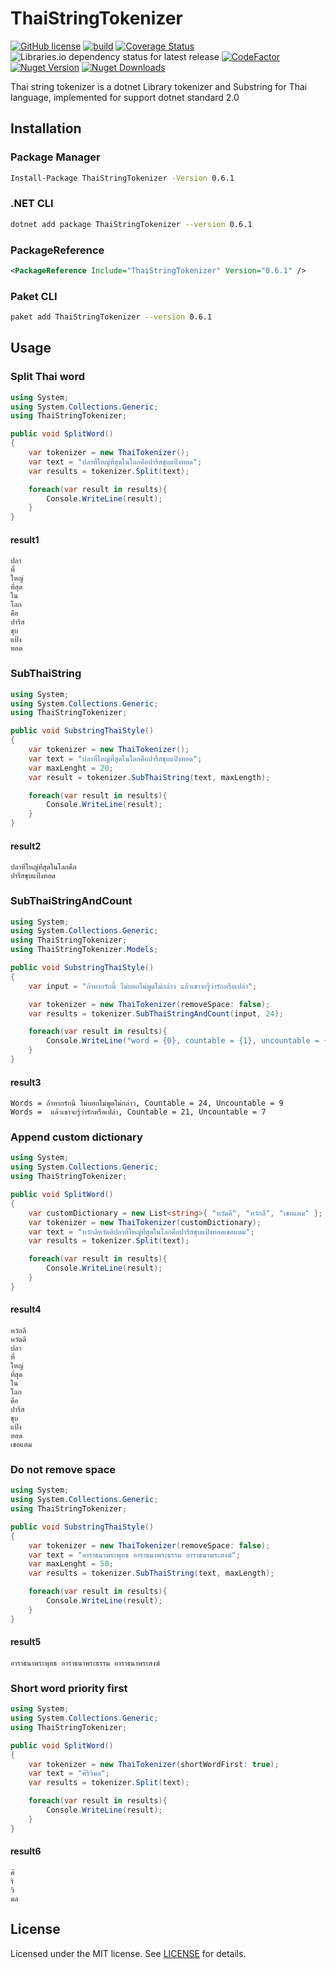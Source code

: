 # ThaiStringTokenizer

[![GitHub license](https://img.shields.io/badge/license-MIT-blue.svg)](https://github.com/chaiwatmat/ThaiStringTokenizer/blob/master/LICENSE)
[![build](https://github.com/chaiwatmat/ThaiStringTokenizer/workflows/build/badge.svg?branch=master)](https://github.com/chaiwatmat/ThaiStringTokenizer/workflows/build/badge.svg?branch=master)
[![Coverage Status](https://coveralls.io/repos/github/chaiwatmat/ThaiStringTokenizer/badge.svg)](https://coveralls.io/github/chaiwatmat/ThaiStringTokenizer)
![Libraries.io dependency status for latest release](https://img.shields.io/librariesio/release/nuget/thaistringtokenizer)
[![CodeFactor](https://www.codefactor.io/repository/github/chaiwatmat/thaistringtokenizer/badge)](https://www.codefactor.io/repository/github/chaiwatmat/thaistringtokenizer)
[![Nuget Version](https://img.shields.io/nuget/v/ThaiStringTokenizer.svg)](https://www.nuget.org/packages/ThaiStringTokenizer)
[![Nuget Downloads](https://img.shields.io/nuget/dt/ThaiStringTokenizer.svg)](https://www.nuget.org/packages/ThaiStringTokenizer)

Thai string tokenizer is a dotnet Library tokenizer and Substring for Thai language, implemented for support dotnet standard 2.0

## Installation

### Package Manager

```bat
Install-Package ThaiStringTokenizer -Version 0.6.1
```

### .NET CLI

```sh
dotnet add package ThaiStringTokenizer --version 0.6.1
```

### PackageReference

```xml
<PackageReference Include="ThaiStringTokenizer" Version="0.6.1" />
```

### Paket CLI

```sh
paket add ThaiStringTokenizer --version 0.6.1
```

## Usage

### Split Thai word

```cs
using System;
using System.Collections.Generic;
using ThaiStringTokenizer;

public void SplitWord()
{
    var tokenizer = new ThaiTokenizer();
    var text = "ปลาที่ใหญ่ที่สุดในโลกคือปารีสชุบแป้งทอด";
    var results = tokenizer.Split(text);

    foreach(var result in results){
        Console.WriteLine(result);
    }
}
```

#### result1

```text
ปลา
ที่
ใหญ่
ที่สุด
ใน
โลก
คือ
ปารีส
ชุบ
แป้ง
ทอด
```

### SubThaiString

```cs
using System;
using System.Collections.Generic;
using ThaiStringTokenizer;

public void SubstringThaiStyle()
{
    var tokenizer = new ThaiTokenizer();
    var text = "ปลาที่ใหญ่ที่สุดในโลกคือปารีสชุบแป้งทอด";
    var maxLenght = 20;
    var result = tokenizer.SubThaiString(text, maxLength);

    foreach(var result in results){
        Console.WriteLine(result);
    }
}
```

#### result2

```text
ปลาที่ใหญ่ที่สุดในโลกคือ
ปารีสชุบแป้งทอด
```

### SubThaiStringAndCount

```cs
using System;
using System.Collections.Generic;
using ThaiStringTokenizer;
using ThaiStringTokenizer.Models;

public void SubstringThaiStyle()
{
    var input = "ถ้าหากรักนี้ ไม่บอกไม่พูดไม่กล่าว แล้วเขาจะรู้ว่ารักหรือเปล่า";

    var tokenizer = new ThaiTokenizer(removeSpace: false);
    var results = tokenizer.SubThaiStringAndCount(input, 24);

    foreach(var result in results){
        Console.WriteLine("word = {0}, countable = {1}, uncountable = {2}", result.Words, result.Countable, result.Uncountable);
    }
}
```

#### result3

```text
Words = ถ้าหากรักนี้ ไม่บอกไม่พูดไม่กล่าว, Countable = 24, Uncountable = 9
Words =  แล้วเขาจะรู้ว่ารักหรือเปล่า, Countable = 21, Uncountable = 7
```

### Append custom dictionary

```cs
using System;
using System.Collections.Generic;
using ThaiStringTokenizer;

public void SplitWord()
{
    var customDictionary = new List<string>{ "หวัดดี", "หวักลี", "เชอแตม" };
    var tokenizer = new ThaiTokenizer(customDictionary);
    var text = "หวักลีหวัดดีปลาที่ใหญ่ที่สุดในโลกคือปารีสชุบแป้งทอดเชอแตม";
    var results = tokenizer.Split(text);

    foreach(var result in results){
        Console.WriteLine(result);
    }
}
```

#### result4

```text
หวักลี
หวัดดี
ปลา
ที่
ใหญ่
ที่สุด
ใน
โลก
คือ
ปารีส
ชุบ
แป้ง
ทอด
เชอแตม
```

### Do not remove space

```cs
using System;
using System.Collections.Generic;
using ThaiStringTokenizer;

public void SubstringThaiStyle()
{
    var tokenizer = new ThaiTokenizer(removeSpace: false);
    var text = "อาราธนาพระพุทธ อาราธนาพระธรรม อาราธนาพระสงฆ์";
    var maxLenght = 50;
    var results = tokenizer.SubThaiString(text, maxLength);

    foreach(var result in results){
        Console.WriteLine(result);
    }
}
```

#### result5

```text
อาราธนาพระพุทธ อาราธนาพระธรรม อาราธนาพระสงฆ์
```

### Short word priority first

```cs
using System;
using System.Collections.Generic;
using ThaiStringTokenizer;

public void SplitWord()
{
    var tokenizer = new ThaiTokenizer(shortWordFirst: true);
    var text = "ศิริวิมล";
    var results = tokenizer.Split(text);

    foreach(var result in results){
        Console.WriteLine(result);
    }
}
```

#### result6

```text
ศิ
ริ
วิ
มล
```

## License

Licensed under the MIT license. See [LICENSE](LICENSE) for details.
